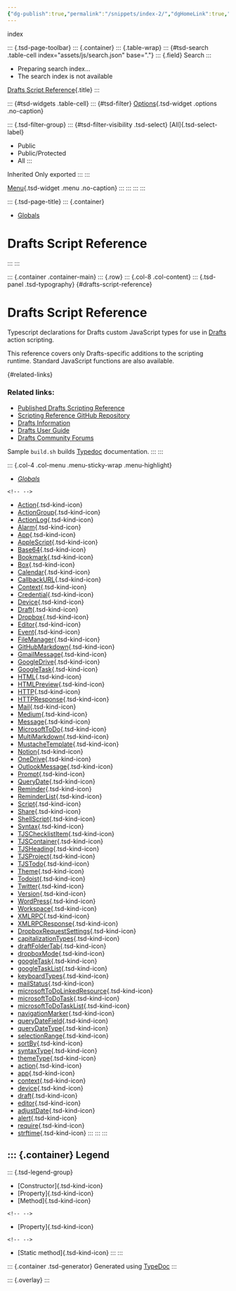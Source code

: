 ```yaml
---
{"dg-publish":true,"permalink":"/snippets/index-2/","dgHomeLink":true,"dgPassFrontmatter":false}
---
```


index

::: {.tsd-page-toolbar}
::: {.container}
::: {.table-wrap}
::: {#tsd-search .table-cell index="assets/js/search.json" base="."}
::: {.field}
Search
:::

-   Preparing search index\...
-   The search index is not available

[Drafts Script Reference](index.html){.title}
:::

::: {#tsd-widgets .table-cell}
::: {#tsd-filter}
[Options](#){.tsd-widget .options .no-caption}

::: {.tsd-filter-group}
::: {#tsd-filter-visibility .tsd-select}
[All]{.tsd-select-label}

-   Public
-   Public/Protected
-   All
:::

Inherited Only exported
:::
:::

[Menu](#){.tsd-widget .menu .no-caption}
:::
:::
:::
:::

::: {.tsd-page-title}
::: {.container}
-   [Globals](globals.html)

Drafts Script Reference
=======================
:::
:::

::: {.container .container-main}
::: {.row}
::: {.col-8 .col-content}
::: {.tsd-panel .tsd-typography}
[](#drafts-script-reference){#drafts-script-reference}

Drafts Script Reference
=======================

Typescript declarations for Drafts custom JavaScript types for use in
[Drafts](https://getdrafts.com/) action scripting.

This reference covers only Drafts-specific additions to the scripting
runtime. Standard JavaScript functions are also available.

[](#related-links){#related-links}

### Related links:

-   [Published Drafts Scripting
    Reference](https://scripting.getdrafts.com/)
-   [Scripting Reference GitHub
    Repository](https://github.com/agiletortoise/drafts-script-reference)
-   [Drafts Information](https://getdrafts.com/)
-   [Drafts User Guide](https://docs.getdrafts.com/)
-   [Drafts Community Forums](https://forums.getdrafts.com/)

Sample `build.sh` builds [Typedoc](https://typedoc.org) documentation.
:::
:::

::: {.col-4 .col-menu .menu-sticky-wrap .menu-highlight}
-   [*Globals*](globals.html)

```{=html}
<!-- -->
```
-   [Action](classes/action.html){.tsd-kind-icon}
-   [ActionGroup](classes/actiongroup.html){.tsd-kind-icon}
-   [ActionLog](classes/actionlog.html){.tsd-kind-icon}
-   [Alarm](classes/alarm.html){.tsd-kind-icon}
-   [App](classes/app.html){.tsd-kind-icon}
-   [AppleScript](classes/applescript.html){.tsd-kind-icon}
-   [Base64](classes/base64.html){.tsd-kind-icon}
-   [Bookmark](classes/bookmark.html){.tsd-kind-icon}
-   [Box](classes/box.html){.tsd-kind-icon}
-   [Calendar](classes/calendar.html){.tsd-kind-icon}
-   [CallbackURL](classes/callbackurl.html){.tsd-kind-icon}
-   [Context](classes/context.html){.tsd-kind-icon}
-   [Credential](classes/credential.html){.tsd-kind-icon}
-   [Device](classes/device.html){.tsd-kind-icon}
-   [Draft](classes/draft.html){.tsd-kind-icon}
-   [Dropbox](classes/dropbox.html){.tsd-kind-icon}
-   [Editor](classes/editor.html){.tsd-kind-icon}
-   [Event](classes/event.html){.tsd-kind-icon}
-   [FileManager](classes/filemanager.html){.tsd-kind-icon}
-   [GitHubMarkdown](classes/githubmarkdown.html){.tsd-kind-icon}
-   [GmailMessage](classes/gmailmessage.html){.tsd-kind-icon}
-   [GoogleDrive](classes/googledrive.html){.tsd-kind-icon}
-   [GoogleTask](classes/googletask.html){.tsd-kind-icon}
-   [HTML](classes/html.html){.tsd-kind-icon}
-   [HTMLPreview](classes/htmlpreview.html){.tsd-kind-icon}
-   [HTTP](classes/http.html){.tsd-kind-icon}
-   [HTTPResponse](classes/httpresponse.html){.tsd-kind-icon}
-   [Mail](classes/mail.html){.tsd-kind-icon}
-   [Medium](classes/medium.html){.tsd-kind-icon}
-   [Message](classes/message.html){.tsd-kind-icon}
-   [MicrosoftToDo](classes/microsofttodo.html){.tsd-kind-icon}
-   [MultiMarkdown](classes/multimarkdown.html){.tsd-kind-icon}
-   [MustacheTemplate](classes/mustachetemplate.html){.tsd-kind-icon}
-   [Notion](classes/notion.html){.tsd-kind-icon}
-   [OneDrive](classes/onedrive.html){.tsd-kind-icon}
-   [OutlookMessage](classes/outlookmessage.html){.tsd-kind-icon}
-   [Prompt](classes/prompt.html){.tsd-kind-icon}
-   [QueryDate](classes/querydate.html){.tsd-kind-icon}
-   [Reminder](classes/reminder.html){.tsd-kind-icon}
-   [ReminderList](classes/reminderlist.html){.tsd-kind-icon}
-   [Script](classes/script.html){.tsd-kind-icon}
-   [Share](classes/share.html){.tsd-kind-icon}
-   [ShellScript](classes/shellscript.html){.tsd-kind-icon}
-   [Syntax](classes/syntax.html){.tsd-kind-icon}
-   [TJSChecklistItem](classes/tjschecklistitem.html){.tsd-kind-icon}
-   [TJSContainer](classes/tjscontainer.html){.tsd-kind-icon}
-   [TJSHeading](classes/tjsheading.html){.tsd-kind-icon}
-   [TJSProject](classes/tjsproject.html){.tsd-kind-icon}
-   [TJSTodo](classes/tjstodo.html){.tsd-kind-icon}
-   [Theme](classes/theme.html){.tsd-kind-icon}
-   [Todoist](classes/todoist.html){.tsd-kind-icon}
-   [Twitter](classes/twitter.html){.tsd-kind-icon}
-   [Version](classes/version.html){.tsd-kind-icon}
-   [WordPress](classes/wordpress.html){.tsd-kind-icon}
-   [Workspace](classes/workspace.html){.tsd-kind-icon}
-   [XMLRPC](classes/xmlrpc.html){.tsd-kind-icon}
-   [XMLRPCResponse](classes/xmlrpcresponse.html){.tsd-kind-icon}
-   [DropboxRequestSettings](interfaces/dropboxrequestsettings.html){.tsd-kind-icon}
-   [capitalizationTypes](globals.html#capitalizationtypes){.tsd-kind-icon}
-   [draftFolderTab](globals.html#draftfoldertab){.tsd-kind-icon}
-   [dropboxMode](globals.html#dropboxmode){.tsd-kind-icon}
-   [googleTask](globals.html#googletask){.tsd-kind-icon}
-   [googleTaskList](globals.html#googletasklist){.tsd-kind-icon}
-   [keyboardTypes](globals.html#keyboardtypes){.tsd-kind-icon}
-   [mailStatus](globals.html#mailstatus){.tsd-kind-icon}
-   [microsoftToDoLinkedResource](globals.html#microsofttodolinkedresource){.tsd-kind-icon}
-   [microsoftToDoTask](globals.html#microsofttodotask){.tsd-kind-icon}
-   [microsoftToDoTaskList](globals.html#microsofttodotasklist){.tsd-kind-icon}
-   [navigationMarker](globals.html#navigationmarker){.tsd-kind-icon}
-   [queryDateField](globals.html#querydatefield){.tsd-kind-icon}
-   [queryDateType](globals.html#querydatetype){.tsd-kind-icon}
-   [selectionRange](globals.html#selectionrange){.tsd-kind-icon}
-   [sortBy](globals.html#sortby){.tsd-kind-icon}
-   [syntaxType](globals.html#syntaxtype){.tsd-kind-icon}
-   [themeType](globals.html#themetype){.tsd-kind-icon}
-   [action](globals.html#action){.tsd-kind-icon}
-   [app](globals.html#app){.tsd-kind-icon}
-   [context](globals.html#context){.tsd-kind-icon}
-   [device](globals.html#device){.tsd-kind-icon}
-   [draft](globals.html#draft){.tsd-kind-icon}
-   [editor](globals.html#editor){.tsd-kind-icon}
-   [adjustDate](globals.html#adjustdate){.tsd-kind-icon}
-   [alert](globals.html#alert){.tsd-kind-icon}
-   [require](globals.html#require){.tsd-kind-icon}
-   [strftime](globals.html#strftime){.tsd-kind-icon}
:::
:::
:::

::: {.container}
Legend
------

::: {.tsd-legend-group}
-   [Constructor]{.tsd-kind-icon}
-   [Property]{.tsd-kind-icon}
-   [Method]{.tsd-kind-icon}

```{=html}
<!-- -->
```
-   [Property]{.tsd-kind-icon}

```{=html}
<!-- -->
```
-   [Static method]{.tsd-kind-icon}
:::
:::

::: {.container .tsd-generator}
Generated using [TypeDoc](https://typedoc.org/)
:::

::: {.overlay}
:::

